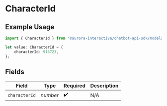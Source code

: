 # CharacterId

## Example Usage

```typescript
import { CharacterId } from "@aurora-interactive/chatbot-api-sdk/models/components";

let value: CharacterId = {
    characterId: 916723,
};
```

## Fields

| Field              | Type               | Required           | Description        |
| ------------------ | ------------------ | ------------------ | ------------------ |
| `characterId`      | *number*           | :heavy_check_mark: | N/A                |